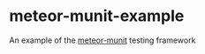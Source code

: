 meteor-munit-example
====================

An example of the [meteor-munit](https://github.com/lavaina/meteor-munit) testing framework
